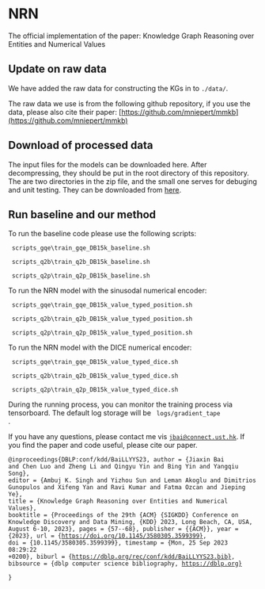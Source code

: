 # NRN

The official implementation of the paper: Knowledge Graph Reasoning over Entities and Numerical Values

## Update on raw data

We have added the raw data for constructing the KGs in to <code>./data/</code>. 

The raw data we use is from the following github repository, if you use the data, please also cite their paper:
[https://github.com/mniepert/mmkb](https://github.com/mniepert/mmkb)


## Download of processed data
The input files for the models can be downloaded here. After decompressing, they should be put in the root directory of this repository. The are two directories in the zip file, and the small one serves for debuging and unit testing. They can be downloaded from 
[here](https://drive.google.com/file/d/1QTX1i5M9RPLX2oaJWYFaWHc645KJzsZa/view?usp=sharing).


## Run baseline and our method
To run the baseline code please use the following scripts:

<code> scripts_gqe\train_gqe_DB15k_baseline.sh</code>

<code> scripts_q2b\train_q2b_DB15k_baseline.sh </code>

<code> scripts_q2p\train_q2p_DB15k_baseline.sh </code>

To run the NRN model with the sinusodal numerical encoder:

<code> scripts_gqe\train_gqe_DB15k_value_typed_position.sh </code>

<code> scripts_q2b\train_q2b_DB15k_value_typed_position.sh </code>

<code> scripts_q2p\train_q2p_DB15k_value_typed_position.sh </code>


To run the NRN model with the DICE numerical encoder:

<code> scripts_gqe\train_gqe_DB15k_value_typed_dice.sh </code>

<code> scripts_q2b\train_q2b_DB15k_value_typed_dice.sh </code>

<code> scripts_q2p\train_q2p_DB15k_value_typed_dice.sh </code>


During the running process, you can monitor the training process via tensorboard. The default log storage will be <code> logs/gradient_tape </code>. 

If you have any questions, please contact me vis <code>jbai@connect.ust.hk</code>.
If you find the paper and code useful, please cite our paper. 

<code>@inproceedings{DBLP:conf/kdd/BaiLLYYS23,
  author       = {Jiaxin Bai and
                  Chen Luo and
                  Zheng Li and
                  Qingyu Yin and
                  Bing Yin and
                  Yangqiu Song},
  editor       = {Ambuj K. Singh and
                  Yizhou Sun and
                  Leman Akoglu and
                  Dimitrios Gunopulos and
                  Xifeng Yan and
                  Ravi Kumar and
                  Fatma Ozcan and
                  Jieping Ye},
  title        = {Knowledge Graph Reasoning over Entities and Numerical Values},
  booktitle    = {Proceedings of the 29th {ACM} {SIGKDD} Conference on Knowledge Discovery
                  and Data Mining, {KDD} 2023, Long Beach, CA, USA, August 6-10, 2023},
  pages        = {57--68},
  publisher    = {{ACM}},
  year         = {2023},
  url          = {https://doi.org/10.1145/3580305.3599399},
  doi          = {10.1145/3580305.3599399},
  timestamp    = {Mon, 25 Sep 2023 08:29:22 +0200},
  biburl       = {https://dblp.org/rec/conf/kdd/BaiLLYYS23.bib},
  bibsource    = {dblp computer science bibliography, https://dblp.org}   
} </code>








